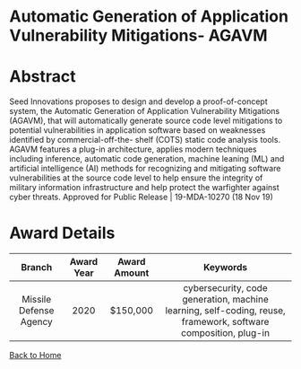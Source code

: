 
Automatic Generation of Application Vulnerability Mitigations- AGAVM
====================================================================

# Abstract


Seed Innovations proposes to design and develop a proof-of-concept system, the Automatic Generation of Application Vulnerability Mitigations (AGAVM), that will automatically generate source code level mitigations to potential vulnerabilities in application software based on weaknesses identified by commercial-off-the- shelf (COTS) static code analysis tools. AGAVM features a plug-in architecture, applies modern techniques including inference, automatic code generation, machine leaning (ML) and artificial intelligence (AI) methods for recognizing and mitigating software vulnerabilities at the source code level to help ensure the integrity of military information infrastructure and help protect the warfighter against cyber threats. Approved for Public Release | 19-MDA-10270 (18 Nov 19)  

# Award Details

|Branch|Award Year|Award Amount|Keywords|
| :---: | :---: | :---: | :---: |
|Missile Defense Agency|2020|$150,000|cybersecurity, code generation, machine learning, self-coding, reuse, framework, software composition, plug-in|
  
  


[Back to Home](https://github.com/chrischow/dod_sbir_awards/Reports/CC/#1154)